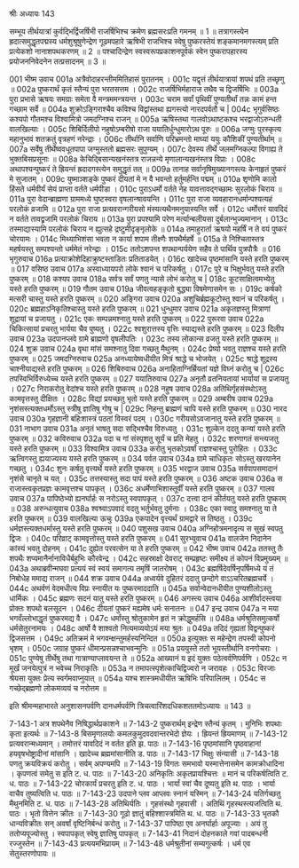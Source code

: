 श्रीः
अध्यायः 143

सम्भूय तीर्थयात्रां कुर्वद्भिर्द्विजर्षिभी राजर्षिभिश्च क्रमेण ब्रह्मसरःप्रति गमनम् ॥ 1 ॥ तत्रागस्त्येन ह्रदात्समुद्धृतपद्मस्य धर्मशुश्रूषुणेन्द्रेण गूढमपहारे ऋषिभी राजभिश्च स्वेषु पुष्करस्तेयं शङ्कमानमगस्त्यम् प्रति प्रत्येकशो नानाशपथकरणम् ॥ 2 ॥ पश्चादिन्द्रेण स्वस्वरूपप्रकाशनपूर्वकं स्वेन पुष्करापहारस्य प्रयोजननिवेदनेन तत्प्रसादनम् ॥ 3 ॥
	
001	भीष्म उवाच 
001a	अत्रैवोदाहरन्तीममितिहासं पुरातनम् ।
001c	यद्वृत्तं तीर्थयात्रायां शपथं प्रति तच्छृणु ॥
002a	पुष्करार्थं कृतं स्तैन्यं पुरा भरतसत्तम ।
002c	राजर्षिभिर्महाराज तथैव च द्विजर्षिभिः ॥
003a	पुरा प्रभासे ऋषयः समग्राः समेता वै मन्त्रममन्त्रयन्त ।
003c	चराम सर्वां पृथिवीं पुण्यतीर्थां तन्नः कामं हन्त गच्छाम सर्वे ॥
004a	शुक्रोऽङ्गिराश्चैव कविश्च विद्वांस्तथा ह्यगस्त्यो नारदपर्वतौ च |
004c	भृगुर्वसिष्ठः कश्यपो गौतमश्च विश्वामित्रो जमदग्निश्च राजन् ॥
005a	ऋषिस्तथा गालवोऽथाष्टकश्च भरद्वाजोऽरुन्धती वालखिल्याः ।
005c	शिबिर्दिलीपो नहुषोऽम्बरीषो राजा ययातिर्धुन्धुमारोऽथ पूरुः ॥
006a	जग्मुः पुरस्कृत्य महानुभावं शतक्रतुं वृत्रहणं नरेन्द्राः ।
006c	तीर्थानि सर्वाणि परिभ्रमन्तो माघ्यां ययुः कौशिकीं पुण्यतीर्थाम् ॥
007a	सर्वेषु तीर्थेष्ववधूतपापा जग्मुस्ततो ब्रह्मसरः सुपुण्यम् ।
007c	देवस्य तीर्थे जलमग्निकल्पा विगाह्य ते भुक्तबिसप्रसूनाः ॥
008a	केचिद्बिसान्यखनंस्तत्र राजन्नन्ये मृणालान्यखनंस्तत्र विप्राः ।
008c	अथापश्यन्पुष्करं ते ह्रियन्तं ह्रदादगस्त्येन समुद्धृतं तत् ॥
009a	तानाह सर्वानृषिमुख्यानगस्त्यः केनाहृतं पुष्करं मे सुजातम् ।
009c	युष्माञ्शङ्के पुष्करं दीयतां मे न वै भवन्तो हर्तुमर्हन्ति पद्मम् ॥
010a	शृणोमि कालो हिंसते धर्मवीर्यं सेयं प्राप्ता वर्तते धर्मपीडा ।
010c	पुराऽधर्मो वर्तते नेह यावत्तावद्गच्छामः सुरलोकं चिराय ॥
011a	पुरा वेदान्ब्राह्मणा ग्राममध्ये घुष्टस्वरा वृषलान्श्रावयन्ति ।
011c	पुरा राजा व्यवहारानधर्मान्पश्यत्यहं परलोकं व्रजामि ॥
012a	पुरा राजा प्रत्यवरान्गरीयसो मंस्यत्यथैनमनुयास्यन्ति सर्वे ।
012c	धर्मोत्तरं यावदिदं न वर्तते तावद्व्रजामि परलोकं चिराय ॥
013a	पुरा प्रपश्यामि परेण मर्त्यान्बलीयसा दुर्बलान्भुज्यमानान् ।
013c	तस्माद्यास्यामि परलोकं चिराय न ह्युत्सहे द्रष्टुमीदृङ्नृलोके ॥
014a	तमाहुरार्ता ऋषयो महर्षिं न ते वयं पुष्करं चोरयामः ।
014c	मिथ्याभिशंसा भवता न कार्या शपाम तीक्ष्णैः शपथैर्महर्षे ॥
015a	ते निश्चितास्तत्र महर्षयस्तु सम्पश्यन्तो धर्ममेतं नरेन्द्राः ।
015c	ततोऽशपन्त शपथान्पर्ययेण सहैव ते पार्थिव पुत्रपौत्रैः ॥
016	भृगुरुवाच 
016a	प्रत्याक्रोशेदिहाक्रुष्टस्ताडितः प्रतिताडयेत् ।
016c	खादेच्च पृष्ठमांसानि यस्ते हरति पुष्करम् ॥
017	वसिष्ठ उवाच 
017a	अस्वाध्यायपरो लोके श्वानं च परिकर्षतु ।
017c	पुरे च भिक्षुर्भवतु यस्ते हरति पुष्करम् ॥
018	कश्यप उवाच 
018a	सर्वत्र सर्वं पणतु न्यासे लोभं करोतु च |
018c	कूटसाक्षित्वमभ्येतु यस्ते हरति पुष्करम् ॥
019	गौतम उवाच 
019a	जीवत्वहङ्कृतो बुद्ध्या विषमेणासमेन सः ।
019c	कर्षको मत्सरी चास्तु यस्ते हरति पुष्करम् ॥
020	अङ्गिरा उवाच 
020a	अशुचिर्ब्रह्मकूटोस्तु श्वानं च परिकर्षतु ।
020c	ब्रह्महाऽनिकृतिश्चास्तु यस्ते हरति पुष्करम् ॥
021	धुन्धुमार उवाच 
021a	अकृतज्ञस्तु मित्राणां शूद्रायां च प्रजायतु ।
021c	एकः सम्पन्नमश्नातु यस्ते हरति पुष्करम् ॥
022	पुरूरवा उवाच 
022a	चिकित्सायां प्रचरतु भार्यया चैव पुष्यतु ।
022c	श्वशुरात्तस्य वृत्तिः स्याद्यस्ते हरति पुष्करम् ॥
023	दिलीप उवाच 
023a	उदपानप्लवे ग्रामे ब्राह्मणो वृषलीपतिः ।
023c	तस्य लोकान्स व्रजतु यस्ते हरति पुष्करम् ॥
024	शुक्र उवाच 
024a	वृथा मांसं समश्नातु दिवा गच्छतु मैथुनम् ।
024c	प्रेष्यो भवतु राज्ञश्च यस्ते हरति पुष्करम् ॥
025	जमदग्निरुवाच 
025a	अनध्यायेष्वधीयीत मित्रं श्राद्धे च भोजयेत् ।
025c	श्राद्धे शूद्रस्य चाश्नीयाद्यस्ते हरति पुष्करम् ॥
026	शिबिरुवाच 
026a	अनाहिताग्निर्म्रियतां यज्ञे विघ्नं करोतु च |
026c	तपस्विभिर्विरुध्येच्च यस्ते हरति पुष्करम् ॥
027	ययातिरुवाच 
027a	अनृतौ व्रतनियतायां भार्यायां स प्रजायतु ।
027c	निराकरोतु वेदांश्च यस्ते हरति पुष्करम् ॥
028	नहुष उवाच 
028a	अतिथिर्गृहसंस्थोऽस्तु कामवृत्तस्तु दीक्षितः ।
028c	विद्यां प्रयच्छतु भृतो यस्ते हरति पुष्करम् ॥
029	अम्बरीष उवाच 
029a	नृशंसस्त्यक्तधर्मोऽस्तु स्त्रीषु ज्ञातिषु गोषु च |
029c	निहन्तु ब्राह्मणं चापि यस्ते हरति पुष्करम् ॥
030	नारद उवाच 
030a	गृहज्ञानी बहिःशास्त्रं पठतां विस्वरं पदम् ।
030c	गरीयसोऽवजानातु यस्ते हरति पुष्करम् ॥
031	नाभाग उवाच 
031a	अनृतं भाषतु सदा सद्भिश्चैव विरुध्यतु ।
031c	शुल्केन ददतु कन्यां यस्ते हरति पुष्करम् ॥
032	कविरुवाच 
032a	पदा च गां संस्पृशतु सूर्यं च प्रति मेहतु ।
032c	शरणागतं सन्त्यजतु यस्ते हरति पुष्करम् ॥
033	विश्वामित्र उवाच 
033a	करोतु भृतकोऽवर्षां राज्ञश्चास्तु पुरोहितः ।
033c	ऋत्विगस्तु ह्ययाज्यस्य यस्ते हरति पुष्करम् ॥
034	पर्वत उवाच 
034a	ग्रामे चाधिकृतः सोऽस्तु खरयानेन गच्छतु ।
034c	शुनः कर्षतु वृत्त्यर्थे यस्ते हरति पुष्करम् ॥
035	भरद्वाज उवाच 
035a	सर्वपापसमादानं नृशंसे चानृते च यत् ।
035c	तत्तस्यास्तु सदा पापं यस्ते हरति पुष्करम् ॥
036	अष्टक उवाच 
036a	स राजास्त्वकृतप्रज्ञः कामवृत्तश्च पापकृत् ।
036c	अधर्मेणाभिशास्तूर्वीं यस्ते हरति पुष्करम् ॥
037	गालव उवाच 
037a	पापिष्ठेभ्यो ह्यनर्घार्हः स नरोऽस्तु स्वपापकृत् ।
037c	दत्त्वा दानं कीर्तयतु यस्ते हरति पुष्करम् ॥
038	अरुन्धत्युवाच 
038a	श्वश्र्वाऽपवादं वदतु भर्तुर्भवतु दुर्मनाः ।
038c	एका स्वादु समश्नातु या ते हरति पुष्करम् ॥
039	वालखिल्या ऊचुः 
039a	एकपादेन वृत्त्यर्थं ग्रामद्वारे स तिष्ठतु ।
039c	धर्मज्ञस्त्यक्तधर्मास्तु यस्ते हरति पुष्करम् ॥
040	पशुसख उवाच 
040a	अग्निहोत्रमनादृत्य स सुखं स्वपतु द्विजः ।
040c	परिव्राट् कामवृत्तोस्तु यस्ते हरति पुष्करम् ॥
041	सुरभ्युवाच 
041a	वालजेन निदानेन कांस्यं भवतु दोहनम् ।
041c	दुह्येत परवत्सेन या ते हरति पुष्करम् ॥
042	भीष्म उवाच 
042a	ततस्तु तैः शपथैः शप्यमानैर्नानाविधैर्बहुभिः कौरवेन्द्र ।
042c	सहस्राक्षो देवराट् सम्प्रहृष्टः समीक्ष्य तं कोपनं विप्रमुख्यम् ॥
043a	अथाब्रवीन्मघवा प्रत्ययं स्वं स्वयं समागत्य तमृषिं जातरोषम् ।
043c	ब्रह्मर्षिदेवर्षिनृपर्षिमध्ये यं तं निबोधेह ममाद्य राजन् ॥
044	शक्र उवाच 
044a	अध्वर्यवे दुहितरं ददातु छन्दोगे वाऽऽचरितब्रह्मचर्ये ।
044c	अथर्वणं वेदमधीत्य विप्रः स्नायीत यः पुष्करमाददाति ॥
045a	सर्वान्वेदानधीयीत पुण्यशीलोऽस्तु धार्मिकः ।
045c	ब्रह्मणः सदनं यातु यस्ते हरति पुष्करम् ॥
046	अगस्त्य उवाच 
046a	आशीर्वादस्त्वया प्रोक्तः शपथो बलसूदन ।
046c	दीयतां पुष्करं मह्यमेष धर्मः सनातनः ॥
047	इन्द्र उवाच 
047a	न मया भगवँल्लोभाद्धृतं पुष्करमद्य वै ।
047c	धर्मांस्तु श्रोतुकामेन हृतं न क्रोद्धुमर्हसि ॥
048a	धर्मश्रुतिसमुत्कर्षो धर्मसेतुरनामयः ।
048c	आर्षो वै शाश्वतो नित्यमव्ययोऽयं मया श्रुतः ॥
049a	तदिदं गृह्यतां विद्वन्पुष्करं द्विजसत्तम ।
049c	अतिक्रमं मे भगवन्क्षन्तुमर्हस्यनिन्दित ॥
050a	इत्युक्तः स महेन्द्रेण तपस्वी कोपनो भृशम् ।
050c	जग्राह पुष्करं धीमान्प्रसन्नश्चाभवन्मुनिः ॥
051a	प्रययुस्ते ततो भूयस्तीर्थानि वनगोचराः ।
051c	पुण्येषु तीर्थेषु तथा गात्राण्याप्लावयन्त ते ॥
052a	आख्यानं य इदं युक्तः पठेत्वर्वणिपर्वणि ।
052c	न मूर्खं जनयेत्पुत्रं न भवेच्च निराकृतिः ॥
053a	न तमापत्स्पृशेत्काचिद्विज्वरो न जरावहः ।
053c	विरजाः श्रेयसा युक्तः प्रेत्य स्वर्गमवाप्नुयात् ॥
054a	यश्च शास्त्रमधीयीत ऋषिभिः परिपालितम् ।
054c	स गच्छेद्ब्रह्मणो लोकमव्ययं च नरोत्तम ॥ 

इति श्रीमन्महाभारते अनुशासनपर्वणि दानधर्मपर्वणि त्रिचत्वारिंशदधिकशततमोऽध्यायः ॥ 143 ॥

7-143-1 अत्र शपथेनैव निषिद्धार्थप्रकाशने ॥ 7-143-2 पुष्करार्थम् इन्द्रेण स्तैन्यं कृतम् । मुनिभिः शपथाः कृता इत्यर्थः ॥ 7-143-8 बिसमृणालयोः कमलकुमुदवदवान्तरभेदो ज्ञेयः । ह्रियन्तं ह्रियमाणम् ॥ 7-143-12 प्रत्यवरान्मध्यमान् । तमोत्तरं यावदिदं न वर्तत इति झ. पाठः ॥ 7-143-16 पृष्ठमांसानि पृष्ठवाहानां हयवृषभोष्ट्रादीनां मांसानि । खादेच्च ब्रह्ममांसानीति ड. पाठः ॥ 7-143-17 भिक्षुः संन्यासी ॥ 7-143-18 पणतु क्रयविक्रयं करोतु । सर्वम् अपण्यमपि ॥ 7-143-19 विगतः समभावो यस्मात्तेनासमेन कामक्रोधादिना । कृपणत्वं समेतु स इति ट. ध. पाठः ॥ 7-143-20 अनिकृतिः अकृतप्रायश्चित्तः ॥ मानं च परिकर्षत्विति ट. ध. पाठः ॥ 7-143-22 चोरकार्यं प्रचरतु इति ट. ध. पाठः । भार्यां स्वां चैव दूष्यतु इति थ. पाठः । भार्या वाचैव तुष्यत्विति ध. पाठः ॥ 7-143-23 उदपाने प्लव आप्लवः स्नानं यस्मिन् ॥ 7-143-24 यतिर्गच्छतु मैथुनमिति ट. ध. पाठः ॥ 7-143-28 अतिथिर्यतिः । गृहसंस्थो गृहवासी । अतिथिं गृहस्थस्त्यजत्विति थ. पाठः । भृतो वित्तेन क्रीतः ॥ 7-143-30 गूढो ज्ञातुं बहिश्शास्त्रमिति थ. ध. पाठः ॥ 7-143-33 भृतकौ धान्यविक्रीतः सन् अवर्षां वृष्टिनिर्बन्धं करोतु ॥ 7-143-37 पापिष्ठा एव अनर्घार्हाः अपूज्याः । अयं तु ततोप्यपूज्योस्तु । स्वपापकृत् स्वेषु ज्ञातिषु पापकृत् ॥ 7-143-41 निदानं दोहनकाले गवां पादबन्धनी रज्जुस्तेन ॥ 7-143-43 प्रत्ययमभिप्रायम् ॥ 7-143-48 धर्मश्रुतीनां सम्यगुत्कर्षः । धर्म एव सेतुस्तरणोपायः ॥
